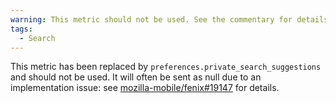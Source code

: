 ```yaml
---
warning: This metric should not be used. See the commentary for details.
tags:
  - Search
---
```


This metric has been replaced by `preferences.private_search_suggestions` and should not be used.
It will often be sent as null due to an implementation issue: see [mozilla-mobile/fenix#19147](https://github.com/mozilla-mobile/fenix/issues/19147) for details.
